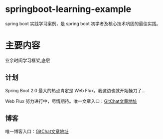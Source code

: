 # springboot-learning-example
spring boot 实践学习案例，是 spring boot 初学者及核心技术巩固的最佳实践。

# 主要内容
业余时间学习框架,底层

## 计划
Spring Boot 2.0 最大的热点肯定是 Web Flux。我这边也就开始操刀了...

Web Flux 努力进行中，尽情期待。唯一文章入口：[GitChat文章地址](http://gitbook.cn/gitchat/author/58968d35f2b669527d7a7c57 "gitchat")

## 博客

唯一博客入口：[GitChat文章地址](http://lovepq.top)
